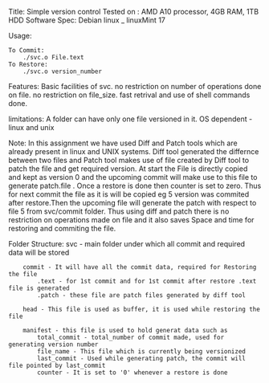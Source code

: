 Title: Simple version control
Tested on : AMD A10 processor, 4GB RAM, 1TB HDD
Software Spec: Debian linux _ linuxMint 17 

Usage:

	To Commit:
		./svc.o File.text
	To Restore:
		./svc.o version_number
Features:
	Basic facilities of svc.
	no restriction on number of operations done on file.
	no restriction on file_size.
	fast retrival and use of shell commands done.

limitations:
	A folder can have only one file versioned in it.
	OS dependent - linux and unix

Note:
	In this assignment we have used Diff and Patch tools which are already present
	in linux and UNIX systems.
		Diff tool generated the differnce between two files and Patch tool makes use of file created
	by Diff tool to patch the file and get required version.
		At start the File is directly copied and kept as version 0 and the upcoming commit will make 
	use to this file to generate patch.file . Once a restore is done then counter is set to zero.
	Thus for next commit the file as it is will be copied eg 5 version was commited after restore.Then 
	the upcoming file will generate the patch with respect to file 5 from svc/commit folder.
		Thus using diff and patch there is no restriction on operations made on file and it also saves
	Space and time for restoring and commiting the file.

Folder Structure:
	svc - main folder under which all commit and required data will be stored 

		commit - It will have all the commit data, required for Restoring the file
			.text - for 1st commit and for 1st commit after restore .text file is generated
			.patch - these file are patch files generated by diff tool

		head - This file is used as buffer, it is used while restoring the file

		manifest - this file is used to hold generat data such as
			total_commit - total_number of commit made, used for generating version number
			file_name - This file which is currently being versionized
			last_commit - Used while generating patch, the commit will file pointed by last_commit
			counter - It is set to '0' whenever a restore is done


